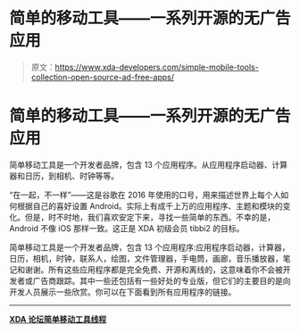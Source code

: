 # 简单的移动工具——一系列开源的无广告应用

> 原文：<https://www.xda-developers.com/simple-mobile-tools-collection-open-source-ad-free-apps/>

# 简单的移动工具——一系列开源的无广告应用

简单移动工具是一个开发者品牌，包含 13 个应用程序。从应用程序启动器、计算器和日历，到相机、时钟等等。

“在一起，不一样”——这是谷歌在 2016 年使用的口号，用来描述世界上每个人如何根据自己的喜好设置 Android。实际上有成千上万的应用程序、主题和模块的变化。但是，时不时地，我们喜欢安定下来，寻找一些简单的东西。不幸的是，Android 不像 iOS 那样一致。这正是 XDA 初级会员 tibbi2 的目标。

简单移动工具是一个开发者品牌，包含 13 个应用程序:应用程序启动器，计算器，日历，相机，时钟，联系人，绘图，文件管理器，手电筒，画廊，音乐播放器，笔记和谢谢。所有这些应用程序都是完全免费、开源和离线的，这意味着你不会被开发者或广告商跟踪。其中一些还包括有一些好处的专业版，但它们的主要目的是向开发人员展示一些欣赏。你可以在下面看到所有应用程序的链接。

* * *

[**XDA 论坛简单移动工具线程**](https://forum.xda-developers.com/android/apps-games/app-simple-mobile-tools-t3828023/post78410304#post78410304)